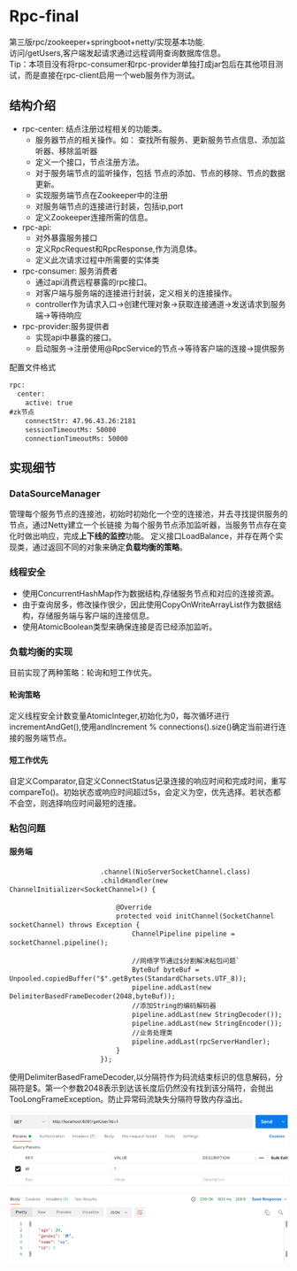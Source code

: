 # Rpc-final
第三版rpc/zookeeper+springboot+netty/实现基本功能.</br>
访问/getUsers,客户端发起请求通过远程调用查询数据库信息。</br>
Tip：本项目没有将rpc-consumer和rpc-provider单独打成jar包后在其他项目测试，而是直接在rpc-client启用一个web服务作为测试。



## 结构介绍
* rpc-center: 结点注册过程相关的功能类。
  * 服务器节点的相关操作。如： 查找所有服务、更新服务节点信息、添加监听器、移除监听器
  * 定义一个接口，节点注册方法。
  * 对于服务端节点的监听操作，包括 节点的添加、节点的移除、节点的数据更新。
  * 实现服务端节点在Zookeeper中的注册
  * 对服务端节点的连接进行封装，包括ip,port
  * 定义Zookeeper连接所需的信息。
* rpc-api:
  * 对外暴露服务接口
  * 定义RpcRequest和RpcResponse,作为消息体。
  * 定义此次请求过程中所需要的实体类
* rpc-consumer: 服务消费者
  * 通过api消费远程暴露的rpc接口。
  * 对客户端与服务端的连接进行封装，定义相关的连接操作。
  * controller作为请求入口->创建代理对象->获取连接通道->发送请求到服务端->等待响应
* rpc-provider:服务提供者
  * 实现api中暴露的接口。
  * 启动服务->注册使用@RpcService的节点->等待客户端的连接->提供服务


配置文件格式
```
rpc:
  center:
    active: true
#zk节点
    connectStr: 47.96.43.26:2181
    sessionTimeoutMs: 50000
    connectionTimeoutMs: 50000
```




## 实现细节

### DataSourceManager
管理每个服务节点的连接池，初始时初始化一个空的连接池，并去寻找提供服务的节点，通过Netty建立一个长链接
为每个服务节点添加监听器，当服务节点存在变化时做出响应，完成**上下线的监控**功能。
定义接口LoadBalance，并存在两个实现类，通过返回不同的对象来确定**负载均衡的策略**。


### 线程安全
* 使用ConcurrentHashMap作为数据结构,存储服务节点和对应的连接资源。
* 由于查询居多，修改操作很少，因此使用CopyOnWriteArrayList作为数据结构，存储服务端与客户端的连接信息。
* 使用AtomicBoolean类型来确保连接是否已经添加监听。


### 负载均衡的实现
目前实现了两种策略：轮询和短工作优先。
#### 轮询策略
定义线程安全计数变量AtomicInteger,初始化为0，每次循环进行incrementAndGet(),使用andIncrement % connections().size()确定当前进行连接的服务端节点。
#### 短工作优先
自定义Comparator<Connection>,自定义ConnectStatus记录连接的响应时间和完成时间，重写compareTo()。初始状态或响应时间超过5s，会定义为空，优先选择。若状态都不会空，则选择响应时间最短的连接。


### 粘包问题
#### 服务端
```  serverBootstrap.group(bossGroup,workerGroup)
                       .channel(NioServerSocketChannel.class)
                       .childHandler(new ChannelInitializer<SocketChannel>() {
   
                           @Override
                           protected void initChannel(SocketChannel socketChannel) throws Exception {
                               ChannelPipeline pipeline = socketChannel.pipeline();
   
                               //网络字节通过$分割解决粘包问题`
                               ByteBuf byteBuf = Unpooled.copiedBuffer("$".getBytes(StandardCharsets.UTF_8));
                               pipeline.addLast(new DelimiterBasedFrameDecoder(2048,byteBuf));
                               //添加String的编码解码器
                               pipeline.addLast(new StringDecoder());
                               pipeline.addLast(new StringEncoder());
                               //业务处理类
                               pipeline.addLast(rpcServerHandler);
                           }
                       });
```
使用DelimiterBasedFrameDecoder,以分隔符作为码流结束标识的信息解码，分隔符是$。第一个参数2048表示到达该长度后仍然没有找到该分隔符，会抛出TooLongFrameException。防止异常码流缺失分隔符导致内存溢出。

 
 
![image](img/img1.png)

